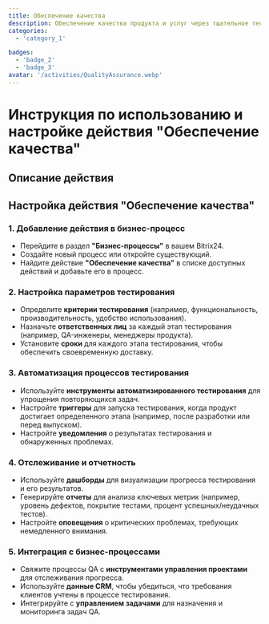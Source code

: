 ```yaml
---
title: Обеспечение качества
description: Обеспечение качества продукта и услуг через тщательное тестирование.
categories:
  - 'category_1'

badges:
  - 'badge_2'
  - 'badge_3'
avatar: '/activities/QualityAssurance.webp'
---
```

# Инструкция по использованию и настройке действия "Обеспечение качества"

## Описание действия

## **Настройка действия "Обеспечение качества"**

### 1. Добавление действия в бизнес-процесс
- Перейдите в раздел **"Бизнес-процессы"** в вашем Bitrix24.
- Создайте новый процесс или откройте существующий.
- Найдите действие **"Обеспечение качества"** в списке доступных действий и добавьте его в процесс.

### 2. Настройка параметров тестирования
- Определите **критерии тестирования** (например, функциональность, производительность, удобство использования).
- Назначьте **ответственных лиц** за каждый этап тестирования (например, QA-инженеры, менеджеры продукта).
- Установите **сроки** для каждого этапа тестирования, чтобы обеспечить своевременную доставку.

### 3. Автоматизация процессов тестирования
- Используйте **инструменты автоматизированного тестирования** для упрощения повторяющихся задач.
- Настройте **триггеры** для запуска тестирования, когда продукт достигает определенного этапа (например, после разработки или перед выпуском).
- Настройте **уведомления** о результатах тестирования и обнаруженных проблемах.

### 4. Отслеживание и отчетность
- Используйте **дашборды** для визуализации прогресса тестирования и его результатов.
- Генерируйте **отчеты** для анализа ключевых метрик (например, уровень дефектов, покрытие тестами, процент успешных/неудачных тестов).
- Настройте **оповещения** о критических проблемах, требующих немедленного внимания.

### 5. Интеграция с бизнес-процессами
- Свяжите процессы QA с **инструментами управления проектами** для отслеживания прогресса.
- Используйте **данные CRM**, чтобы убедиться, что требования клиентов учтены в процессе тестирования.
- Интегрируйте с **управлением задачами** для назначения и мониторинга задач QA.